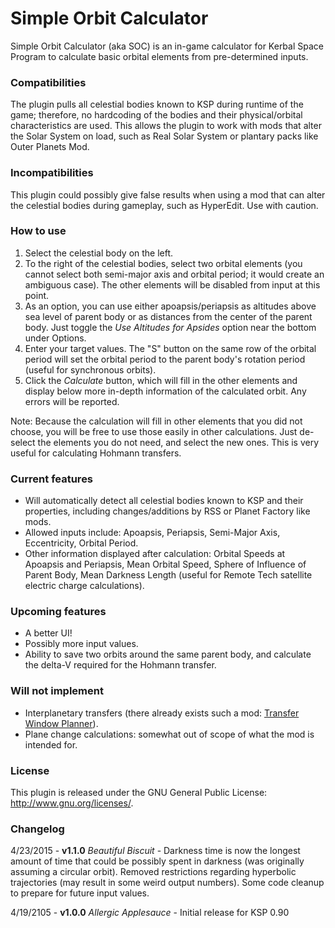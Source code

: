 # Simple Orbit Calculator
Simple Orbit Calculator (aka SOC) is an in-game calculator for Kerbal Space Program to calculate basic orbital elements from pre-determined inputs.

### Compatibilities
The plugin pulls all celestial bodies known to KSP during runtime of the game; therefore, no hardcoding of the bodies and their physical/orbital characteristics are used. This allows the plugin to work with mods that alter the Solar System on load, such as Real Solar System or plantary packs like Outer Planets Mod.

### Incompatibilities
This plugin could possibly give false results when using a mod that can alter the celestial bodies during gameplay, such as HyperEdit. Use with caution.

### How to use
1. Select the celestial body on the left.
2. To the right of the celestial bodies, select two orbital elements (you cannot select both semi-major axis and orbital period; it would create an ambiguous case). The other elements will be disabled from input at this point.
3. As an option, you can use either apoapsis/periapsis as altitudes above sea level of parent body or as distances from the center of the parent body. Just toggle the *Use Altitudes for Apsides* option near the bottom under Options.
4. Enter your target values. The "S" button on the same row of the orbital period will set the orbital period to the parent body's rotation period (useful for synchronous orbits).
5. Click the *Calculate* button, which will fill in the other elements and display below more in-depth information of the calculated orbit. Any errors will be reported.

Note: Because the calculation will fill in other elements that you did not choose, you will be free to use those easily in other calculations. Just de-select the elements you do not need, and select the new ones. This is very useful for calculating Hohmann transfers.

### Current features
* Will automatically detect all celestial bodies known to KSP and their properties, including changes/additions by RSS or Planet Factory like mods.
* Allowed inputs include: Apoapsis, Periapsis, Semi-Major Axis, Eccentricity, Orbital Period.
* Other information displayed after calculation: Orbital Speeds at Apoapsis and Periapsis, Mean Orbital Speed, Sphere of Influence of Parent Body, Mean Darkness Length (useful for Remote Tech satellite electric charge calculations).

### Upcoming features
* A better UI!
* Possibly more input values.
* Ability to save two orbits around the same parent body, and calculate the delta-V required for the Hohmann transfer.

### Will not implement
* Interplanetary transfers (there already exists such a mod: [Transfer Window Planner](http://forum.kerbalspaceprogram.com/threads/93115)).
* Plane change calculations: somewhat out of scope of what the mod is intended for.

### License
This plugin is released under the GNU General Public License: http://www.gnu.org/licenses/.

### Changelog
4/23/2015 - **v1.1.0** *Beautiful Biscuit* - Darkness time is now the longest amount of time that could be possibly spent in darkness (was originally assuming a circular orbit). Removed restrictions regarding hyperbolic trajectories (may result in some weird output numbers). Some code cleanup to prepare for future input values.

4/19/2105 - **v1.0.0** *Allergic Applesauce* - Initial release for KSP 0.90
